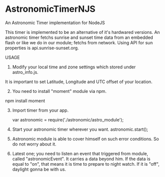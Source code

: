 # AstronomicTimerNJS
An Astronomic Timer implementation for NodeJS

This timer is implemented to be an alternative of it's hardwared versions. 
An astronomic timer fetchs sunrise and sunset time data from an embedded flash or like we do in our module; fetchs from network. 
Using API for sun properties is api.sunrise-sunset.org. 

USAGE

1. Modify your local time and zone settings which stored under astro_info.js.

  It is important to set Latitude, Longitude and UTC offset of your location. 
  
2. You need to install "moment" module via npm. 

  npm install moment
  
3. Import timer from your app. 

   var astronomic = require('./astronomic/astro_module');

4. Start your astronomic timer wherever you want. 
   astronomic.start();

5. Astronomic module is able to cover himself on such error conditions. So do not worry about it.

6. Latest one; you need to listen an event that triggered from module, called "astronomicEvent". It carries a data beyond him. If the data is equal to "on", that means it is time to prepare to night watch. If it is "off", daylight gonna be with us.  
